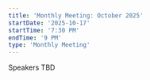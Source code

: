 ```yaml
---
title: 'Monthly Meeting: October 2025'
startDate: '2025-10-17'
startTime: '7:30 PM'
endTime: '9 PM'
type: 'Monthly Meeting'
---
```


Speakers TBD
